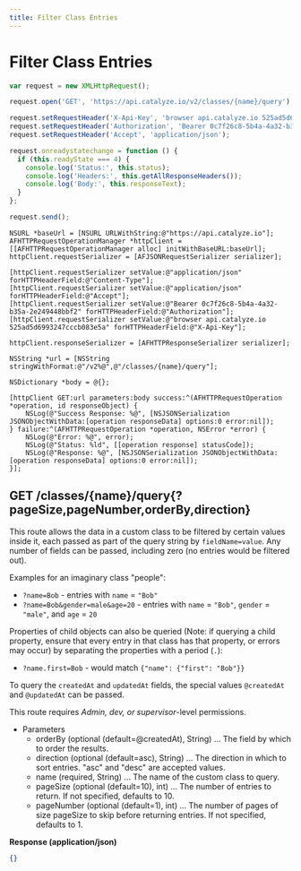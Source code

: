 ```yaml
---
title: Filter Class Entries
---
```


# Filter Class Entries

```javascript
var request = new XMLHttpRequest();

request.open('GET', 'https://api.catalyze.io/v2/classes/{name}/query');

request.setRequestHeader('X-Api-Key', 'browser api.catalyze.io 525ad5d6993247cccb083e5a');
request.setRequestHeader('Authorization', 'Bearer 0c7f26c8-5b4a-4a32-b35a-2e249448bbf2');
request.setRequestHeader('Accept', 'application/json');

request.onreadystatechange = function () {
  if (this.readyState === 4) {
    console.log('Status:', this.status);
    console.log('Headers:', this.getAllResponseHeaders());
    console.log('Body:', this.responseText);
  }
};

request.send();
```

```objc
NSURL *baseUrl = [NSURL URLWithString:@"https://api.catalyze.io"];
AFHTTPRequestOperationManager *httpClient = [[AFHTTPRequestOperationManager alloc] initWithBaseURL:baseUrl];
httpClient.requestSerializer = [AFJSONRequestSerializer serializer];

[httpClient.requestSerializer setValue:@"application/json" forHTTPHeaderField:@"Content-Type"];
[httpClient.requestSerializer setValue:@"application/json" forHTTPHeaderField:@"Accept"];
[httpClient.requestSerializer setValue:@"Bearer 0c7f26c8-5b4a-4a32-b35a-2e249448bbf2" forHTTPHeaderField:@"Authorization"];
[httpClient.requestSerializer setValue:@"browser api.catalyze.io 525ad5d6993247cccb083e5a" forHTTPHeaderField:@"X-Api-Key"];

httpClient.responseSerializer = [AFHTTPResponseSerializer serializer];

NSString *url = [NSString stringWithFormat:@"/v2%@",@"/classes/{name}/query"];

NSDictionary *body = @{};

[httpClient GET:url parameters:body success:^(AFHTTPRequestOperation *operation, id responseObject) {
    NSLog(@"Success Response: %@", [NSJSONSerialization JSONObjectWithData:[operation responseData] options:0 error:nil]);
} failure:^(AFHTTPRequestOperation *operation, NSError *error) {
    NSLog(@"Error: %@", error);
    NSLog(@"Status: %ld", [[operation response] statusCode]);
    NSLog(@"Response: %@", [NSJSONSerialization JSONObjectWithData:[operation responseData] options:0 error:nil]);
}];
```


## GET /classes/{name}/query{?pageSize,pageNumber,orderBy,direction}
This route allows the data in a custom class to be filtered by certain values inside it, each passed as part of the query string by `fieldName=value`. Any number of fields can be passed, including zero (no entries would be filtered out).

Examples for an imaginary class "people":

* `?name=Bob` - entries with `name` = `"Bob"`
* `?name=Bob&gender=male&age=20` - entries with `name` = `"Bob"`, `gender` = `"male"`, and `age` = `20`

Properties of child objects can also be queried (Note: if querying a child property, ensure that every entry in that class has that property, or errors may occur) by separating the properties with a period (`.`):

* `?name.first=Bob` - would match `{"name": {"first": "Bob"}}`

To query the `createdAt` and `updatedAt` fields, the special values `@createdAt` and `@updatedAt` can be passed.


This route requires *Admin, dev, or supervisor*-level permissions.

* Parameters
    * orderBy (optional (default=@createdAt), String) ... The field by which to order the results.
    * direction (optional (default=asc), String) ... The direction in which to sort entries. "asc" and "desc" are accepted values.
    * name (required, String) ... The name of the custom class to query.
    * pageSize (optional (default=10), int) ... The number of entries to return. If not specified, defaults to 10.
    * pageNumber (optional (default=1), int) ... The number of pages of size pageSize to skip before returning entries.  If not specified, defaults to 1.


**Response (application/json)**

```json
{}
```


